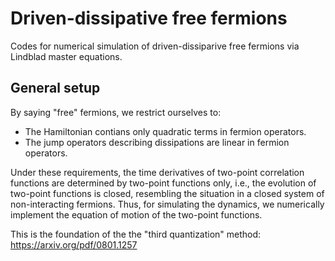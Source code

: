 # Driven-dissipative free fermions
Codes for numerical simulation of driven-dissiparive free fermions via Lindblad master equations. 

## General setup
By saying "free" fermions, we restrict ourselves to:
- The Hamiltonian contians only quadratic terms in fermion operators.
- The jump operators describing dissipations are linear in fermion operators.

Under these requirements, the time derivatives of two-point correlation functions are determined by two-point functions only, i.e., the evolution of two-point functions is closed, resembling the situation in a closed system of non-interacting fermions. Thus, for simulating the dynamics, we numerically implement the equation of motion of the two-point functions.

This is the foundation of the the "third quantization" method: https://arxiv.org/pdf/0801.1257
